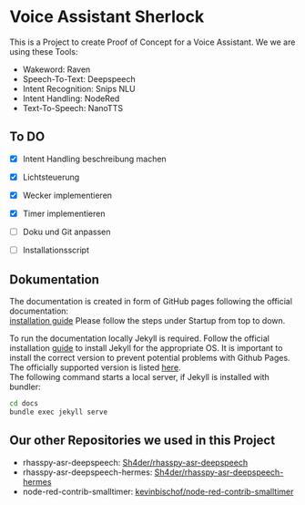 # Voice Assistant Sherlock
This is a Project to create Proof of Concept for a Voice Assistant. We we are using these Tools:
- Wakeword: Raven
- Speech-To-Text: Deepspeech
- Intent Recognition: Snips NLU
- Intent Handling: NodeRed
- Text-To-Speech: NanoTTS

## To DO
- [X] Intent Handling beschreibung machen
- [X] Lichtsteuerung
- [X] Wecker implementieren
- [X] Timer implementieren
- [ ] Doku und Git anpassen
- [ ] Installationsscript


## Dokumentation
The documentation is created in form of GitHub pages following the official documentation:  
[installation guide](https://ip-team4.intia.de/)
Please follow the steps under Startup from top to down.

To run the documentation locally Jekyll is required. Follow the official installation [guide](https://jekyllrb.com/docs/installation/) to install Jekyll for the appropriate OS. It is important to install the correct version to prevent potential problems with Github Pages. The officially supported version is listed [here](https://pages.github.com/versions/).  
The following command starts a local server, if Jekyll is installed with bundler:
```bash 
cd docs
bundle exec jekyll serve
```

## Our other Repositories we used in this Project
- rhasspy-asr-deepspeech: [Sh4der/rhasspy-asr-deepspeech](https://github.com/Sh4der/rhasspy-asr-deepspeech)
- rhasspy-asr-deepspeech-hermes: [Sh4der/rhasspy-asr-deepspeech-hermes](https://github.com/Sh4der/rhasspy-asr-deepspeech-hermes)
- node-red-contrib-smalltimer: [kevinbischof/node-red-contrib-smalltimer](https://github.com/kevinbischof/node-red-contrib-smalltimer)